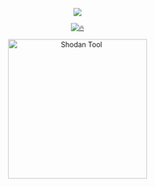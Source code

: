 <!-- Typing SVG by DenverCoder1 - https://github.com/DenverCoder1/readme-typing-svg -->
<p align="center">
	<a href="https://github.com/DenverCoder1/readme-typing-svg"><img src="https://readme-typing-svg.herokuapp.com?color=%23BD561D&duration=6000&lines=Artificial+Intelligence;Data+Science;Machine+Learning+;Deep+Learning+;Big+Data;Computer+Vision!!&center=true&width=380&height=45"></a>
</p>

<p align="center">
	<a href="https://github.com/DenverCoder1/github-readme-streak-stats">
		<img title="🔥 "  src="https://github-readme-streak-stats.herokuapp.com/?user=arlidge&theme=gotham&hide_border=true"/></a>
</p>
<p align="center">
  <a href="https://github.com/arlidge/shodan"><img width="278" src="https://denvercoder1-github-readme-stats.vercel.app/api/pin/?username=arlidge&repo=shodan&theme=react&bg_color=1F222E&title_color=a02cfd&hide_border=true&icon_color=F8D866&show_icons=false" alt="Shodan Tool"></a>
	
</p>
	

